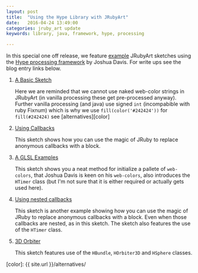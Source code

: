 ```yaml
---
layout: post
title:  "Using the Hype Library with JRubyArt"
date:   2016-04-24 13:49:00
categories: jruby_art update
keywords: library, java, framework, hype, processing

---
```

In this special one off release, we feature [example][] JRubyArt sketches using the [Hype processing framework][] by Joshua Davis. For write ups see the blog entry links below.

1. [A Basic Sketch](http://monkstone.github.io/jruby_art/update/2016/04/18/hype.html)

   Here we are reminded that we cannot use naked web-color strings in JRubyArt (in vanilla processing these get pre-processed anyway). Further vanilla processing (and java) use signed `int` (incompabible with ruby Fixnum) which is why we use `fill(color('#242424'))` for `fill(#242424)` see
   [alternatives][color]
2. [Using Callbacks](http://monkstone.github.io/jruby_art/update/2016/04/20/hype_advanced.html)

   This sketch shows how you can use the magic of JRuby to replace anonymous callbacks with a block.
3. [A GLSL Examples](http://monkstone.github.io/jruby_art/update/2016/04/22/hype_scanlines_glsl.html)

   This sketch shows you a neat method for initialize a pallete of `web-colors`, that Joshua Davis is keen on his `web-colors`, also introduces the `HTimer` class (but I'm not sure that it is either required or actually gets used here).
4. [Using nested callbacks](http://monkstone.github.io/nested_callbacks)

   This sketch is another example showing how you can use the magic of JRuby to replace anonymous callbacks with a block. Even when those callbacks are nested, as in this sketch. The sketch also features the use of the `HTimer` class.
5. [3D Orbiter](http://monkstone.github.io/jruby_art/update/2016/04/23/orbiter.html)

   This sketch features use of the `HBundle`, `HOrbiter3D` and `HSphere` classes.

[example]:https://github.com/ruby-processing/samples4ruby-processing3/tree/master/external_library/java/hype
[Hype processing framework]:http://www.hypeframework.org/
[color]: {{ site.url }}/alternatives/